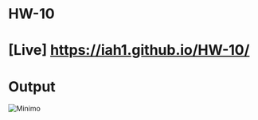 # HW-10
# [Live] https://iah1.github.io/HW-10/
# Output
![Minimo](https://user-images.githubusercontent.com/101468101/165455297-dba3e920-1837-4f96-81a3-40d25c9013ef.png)
